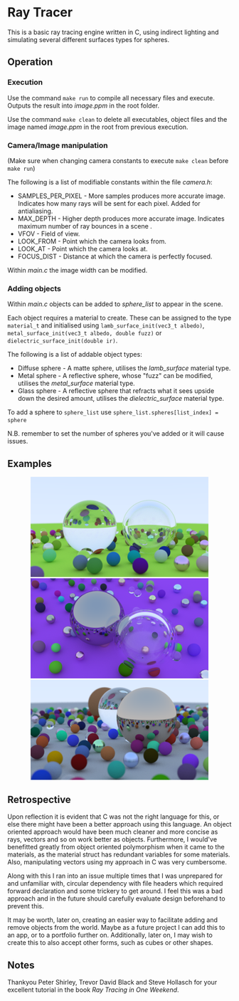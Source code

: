 # Ray Tracer
This is a basic ray tracing engine written in C, using indirect lighting and simulating several different surfaces types for spheres.

## Operation
### Execution
Use the command `make run` to compile all necessary files and execute. Outputs the result into *image.ppm* in the root folder.

Use the command `make clean` to delete all executables, object files and the image named *image.ppm* in the root from previous execution.

### Camera/Image manipulation
(Make sure when changing camera constants to execute `make clean` before `make run`)

The following is a list of modifiable constants within the file *camera.h*:

* SAMPLES_PER_PIXEL - More samples produces more accurate image. Indicates how many rays will be sent for each pixel. Added for antialiasing.
* MAX_DEPTH - Higher depth produces more accurate image. Indicates maximum number of ray bounces in a scene .
* VFOV - Field of view.
* LOOK_FROM - Point which the camera looks from.
* LOOK_AT - Point which the camera looks at.
* FOCUS_DIST - Distance at which the camera is perfectly focused.

Within *main.c* the image width can be modified.

### Adding objects
Within *main.c* objects can be added to *sphere_list* to appear in the scene.

Each object requires a material to create. These can be assigned to the type `material_t` and initialised using `lamb_surface_init(vec3_t albedo)`, `metal_surface_init(vec3_t albedo, double fuzz)` or `dielectric_surface_init(double ir)`.

The following is a list of addable object types:

* Diffuse sphere - A matte sphere, utilises the *lamb_surface* material type.
* Metal sphere - A reflective sphere, whose "fuzz" can be modified, utilises the *metal_surface* material type.
* Glass sphere - A reflective sphere that refracts what it sees upside down the desired amount, utilises the *dielectric_surface* material type.

To add a sphere to `sphere_list` use `sphere_list.spheres[list_index] = sphere`

N.B. remember to set the number of spheres you've added or it will cause issues.

## Examples
<p align="center">
  <img src="img/png/glass_final_highres.png" width="400">
  <img src="img/png/glass_metal_highres.png" width="400">
  <img src="img/png/glass_matte_metal.png" width="400">
</p>

## Retrospective
Upon reflection it is evident that C was not the right language for this, or else there might have been a better approach using this language. An object oriented approach would have been much cleaner and more concise as rays, vectors and so on work better as objects. Furthermore, I would've benefitted greatly from object oriented polymorphism when it came to the materials, as the material struct has redundant variables for some materials. Also, manipulating vectors using my approach in C was very cumbersome.

Along with this I ran into an issue multiple times that I was unprepared for and unfamiliar with, circular dependency with file headers which required forward declaration and some trickery to get around. I feel this was a bad approach and in the future should carefully evaluate design beforehand to prevent this.

It may be worth, later on, creating an easier way to facilitate adding and remove objects from the world. Maybe as a future project I can add this to an app, or to a portfolio further on. Additionally, later on, I may wish to create this to also accept other forms, such as cubes or other shapes.

## Notes
Thankyou Peter Shirley, Trevor David Black and Steve Hollasch for your excellent tutorial in the book *Ray Tracing in One Weekend*.
